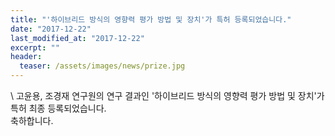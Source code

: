 ```yaml
---
title: "'하이브리드 방식의 영향력 평가 방법 및 장치'가 특허 등록되었습니다."
date: "2017-12-22"
last_modified_at: "2017-12-22"
excerpt: ""
header:
  teaser: /assets/images/news/prize.jpg
---
```

\\
고윤용, 조경재 연구원의 연구 결과인 '하이브리드 방식의 영향력 평가 방법 및 장치'가 특허 최종 등록되었습니다.<br>축하합니다.
